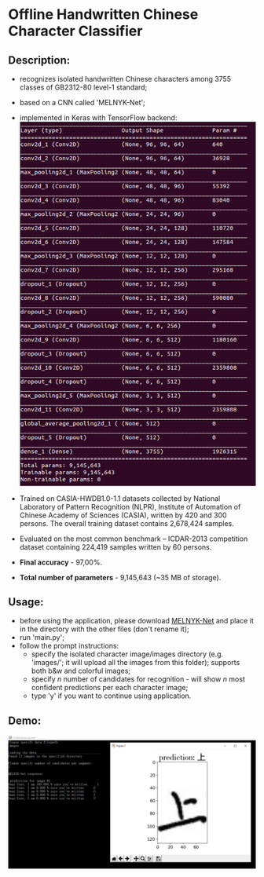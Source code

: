 # Offline Handwritten Chinese Character Classifier
## Description:

- recognizes isolated handwritten Chinese characters among 3755 classes of GB2312-80 level-1 standard;

- based on a CNN called 'MELNYK-Net';

- implemented in Keras with TensorFlow backend: 
![Architecture](architecture.png)


- Trained on CASIA-HWDB1.0-1.1 datasets collected by National Laboratory of Pattern Recognition (NLPR), Institute of Automation of Chinese Academy of Sciences (CASIA), written by 420 and 300 persons. The overall training dataset contains 2,678,424 samples.

- Evaluated on the most common benchmark – ICDAR-2013 competition dataset containing 224,419 samples written by 60 persons.

- **Final accuracy** - 97,00%.

- **Total number of parameters** - 9,145,643 (~35 MB of storage).


## Usage:
 - before using the application, please download [MELNYK-Net](https://drive.google.com/open?id=12UVBrGixJLmg6er1bsLC52rWIlSv00Fs) and place it in the directory with the other files (don't rename it);
 - run 'main.py';
 - follow the prompt instructions:
    - specify the isolated character image/images directory (e.g. 'images/'; it will upload all the images from this folder);
       supports both b&w and colorful images;
    - specify *n* number of candidates for recognition - will show *n* most confident predictions per each character image;
    - type 'y' if you want to continue using application.
    

## Demo:
![Demo](demo.PNG)
